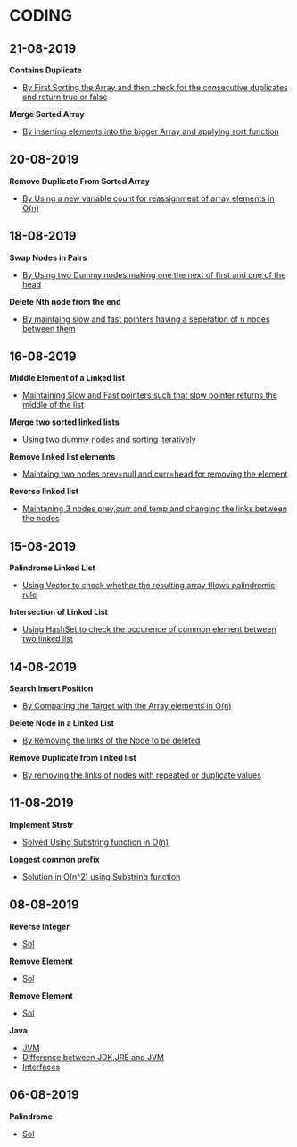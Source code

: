 # CODING

## 21-08-2019

**Contains Duplicate**
- [By First Sorting the Array and then check for the consecutive duplicates and return true or false](https://github.com/SaurabhPuri2265/Coding/blob/master/contains%20duplicate)

**Merge Sorted Array**
- [By inserting elements into the bigger Array and applying sort function](https://github.com/SaurabhPuri2265/Coding/blob/master/Merge%20Sorted%20Array)

## 20-08-2019

**Remove Duplicate From Sorted Array**
- [By Using a new variable count for reassignment of array elements in O(n)](https://github.com/SaurabhPuri2265/Coding/blob/master/Remove%20Duplicate%20from%20Sorted%20Array)

## 18-08-2019

**Swap Nodes in Pairs**
- [By Using two Dummy nodes making one the next of first and one of the head](https://github.com/SaurabhPuri2265/Coding/tree/master/Swap%20Nodes%20In%20pairs)

**Delete Nth node from the end**
- [By maintaing slow and fast pointers having a seperation of n nodes between them](https://github.com/SaurabhPuri2265/Coding/tree/master/Delete%20Nth%20node%20from%20the%20end)

## 16-08-2019

**Middle Element of a Linked list**
- [Maintaining Slow and Fast pointers such that slow pointer returns the middle of the list](https://github.com/SaurabhPuri2265/Coding/tree/master/Middle%20element%20of%20linked%20list)

**Merge two sorted linked lists**
- [Using two dummy nodes and sorting iteratively](https://github.com/SaurabhPuri2265/Coding/tree/master/Merge%20two%20linked%20lists)

**Remove linked list elements**
- [Maintaing two nodes prev=null and curr=head for removing the element](https://github.com/SaurabhPuri2265/Coding/tree/master/Remove%20linked%20list%20elements)

**Reverse linked list**
- [Maintaning 3 nodes prev,curr and temp and changing the links between the nodes](https://github.com/SaurabhPuri2265/Coding/tree/master/reverse%20linked%20list)

## 15-08-2019

**Palindrome Linked List**
- [Using Vector to check whether the resulting array fllows palindromic rule](https://github.com/SaurabhPuri2265/Coding/tree/master/palindrome%20linked%20list)

**Intersection of Linked List**
- [Using HashSet to check the occurence of common element between two linked list](https://github.com/SaurabhPuri2265/Coding/tree/master/intersection%20of%20linked%20list)

## 14-08-2019

**Search Insert Position**
- [By Comparing the Target with the Array elements in O(n)](https://github.com/SaurabhPuri2265/Coding/tree/master/Search%20Insert%20Position)

**Delete Node in a Linked List**
- [By Removing the links of the Node to be deleted](https://github.com/SaurabhPuri2265/Coding/tree/master/Delete%20Node%20in%20a%20linked%20list)

**Remove Duplicate from linked list**
- [By removing the links of nodes with repeated or duplicate values](https://github.com/SaurabhPuri2265/Coding/tree/master/Remove%20duplicate%20from%20linked%20list)

## 11-08-2019

**Implement Strstr**
- [Solved Using Substring function in O(n)](https://github.com/SaurabhPuri2265/Coding/tree/master/Implement%20StrStr())

**Longest common prefix**
- [Solution in O(n^2) using Substring function](https://github.com/SaurabhPuri2265/Coding/tree/master/longest%20common%20prefix)

## 08-08-2019

**Reverse Integer**
- [Sol](https://github.com/SaurabhPuri2265/Coding/blob/master/Reverse%20Integer/Sol.txt)

**Remove Element**
- [Sol](https://github.com/SaurabhPuri2265/Coding/blob/master/Remove%20element/sol.txt)

**Remove Element**
- [Sol](https://github.com/SaurabhPuri2265/Coding/tree/master/Remove%20duplicate)



**Java**
- [JVM](https://www.geeksforgeeks.org/jvm-works-jvm-architecture/)
- [Difference between JDK,JRE and JVM](https://www.geeksforgeeks.org/differences-jdk-jre-jvm/)
- [Interfaces](https://www.geeksforgeeks.org/interfaces-in-java/)


## 06-08-2019

**Palindrome**
- [Sol](https://github.com/SaurabhPuri2265/Coding/blob/master/palindrome/palindrome.txt)



